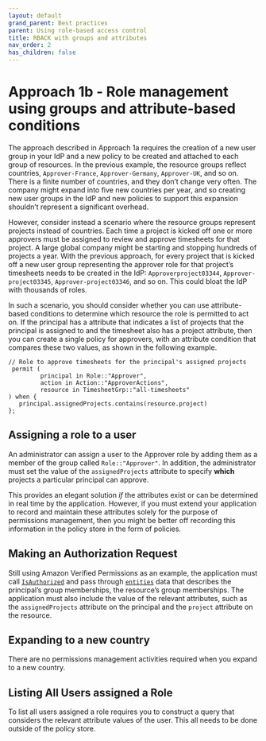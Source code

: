 ```yaml
---
layout: default
grand_parent: Best practices
parent: Using role-based access control
title: RBACK with groups and attributes
nav_order: 2
has_children: false
---
```


# Approach 1b - Role management using groups and attribute-based conditions

The approach described in Approach 1a requires the creation of a new user group in your IdP and a new policy to be created and attached to each group of resources. In the previous example, the resource groups reflect countries, `Approver-France`, `Approver-Germany`, `Approver-UK`, and so on. There is a finite number of countries, and they don’t change very often. The company might expand into five new countries per year, and so creating new user groups in the IdP and new policies to support this expansion shouldn’t represent a significant overhead. 

However, consider instead a scenario where the resource groups represent projects instead of countries. Each time a project is kicked off one or more approvers must be assigned to review and approve timesheets for that project. A large global company might be starting and stopping hundreds of projects a year. With the previous approach, for every project that is kicked off a new user group representing the approver role for that project’s timesheets needs to be created in the IdP: `Approverproject03344`, `Approver-project03345`, `Approver-project03346`, and so on. This could bloat the IdP with thousands of roles. 

In such a scenario, you should consider whether you can use attribute-based conditions to determine which resource the role is permitted to act on. If the principal has a attribute that indicates a list of projects that the principal is assigned to and the timesheet also has a project attribute, then you can create a single policy for approvers, with an attribute condition that compares these two values, as shown in the following example.

```
// Role to approve timesheets for the principal's assigned projects
 permit (
         principal in Role::"Approver",
         action in Action::"ApproverActions",
         resource in TimesheetGrp::"all-timesheets"
) when {
   principal.assignedProjects.contains(resource.project)
};
```

## Assigning a role to a user

An administrator can assign a user to the Approver role by adding them as a member of the group called `Role::"Approver"`. In addition, the administrator must set the value of the `assignedProjects` attribute to specify **which** projects a particular principal can approve. 

This provides an elegant solution *if* the attributes exist or can be determined in real time by the application. However, if you must extend your application to record and maintain these attributes solely for the purpose of permissions management, then you might be better off recording this information in the policy store in the form of policies. 

## Making an Authorization Request

Still using Amazon Verified Permissions as an example, the application must call [`IsAuthorized`](https://docs.aws.amazon.com/verifiedpermissions/latest/apireference/API_IsAuthorized.html) and pass through [`entities`](https://docs.aws.amazon.com/verifiedpermissions/latest/apireference/API_IsAuthorized.html#verifiedpermissions-IsAuthorized-request-entities) data that describes the principal’s group memberships, the resource’s group memberships. The application must also include the value of the relevant attributes, such as the `assignedProjects` attribute on the principal and the `project` attribute on the resource. 

## Expanding to a new country

There are no permissions management activities required when you expand to a new country. 

## Listing All Users assigned a Role

To list all users assigned a role requires you to construct a query that considers the relevant attribute values of the user. This all needs to be done outside of the policy store.

